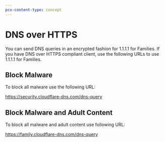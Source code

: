 ```yaml
---
pcx-content-type: concept
---
```


# DNS over HTTPS

You can send DNS queries in an encrypted fashion for 1.1.1.1 for Families. If you have DNS over HTTPS compliant client, use the following URLs to use 1.1.1.1 for Families.

## Block Malware

To block all malware use the following URL:

https://security.cloudflare-dns.com/dns-query

## Block Malware and Adult Content

To block all malware and adult content use following URL:

https://family.cloudflare-dns.com/dns-query